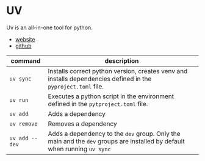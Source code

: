 # UV

Uv is an all-in-one tool for python.

- [website](https://docs.astral.sh/uv/)
- [github](https://github.com/astral-sh/uv)

| command | description |
| --- | --- |
| `uv sync` | Installs correct python version, creates venv and installs dependencies defined in the `pyproject.toml` file. |
| `uv run` | Executes a python script in the environment defined in the `pytproject.toml` file. |
| `uv add` | Adds a dependency |
| `uv remove` | Removes a dependency |
| `uv add --dev` | Adds a dependency to the `dev` group. Only the main and the `dev` groups are installed by default when running `uv sync` |
